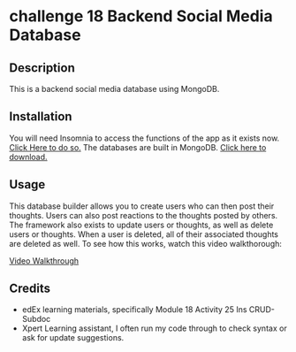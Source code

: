 # challenge 18 Backend Social Media Database 


## Description

This is a backend social media database using MongoDB. 

## Installation

You will need Insomnia to access the functions of the app as it exists now. [Click Here to do so.](https://insomnia.rest/download)
The databases are built in MongoDB. [Click here to download.](https://www.mongodb.com/docs/mongodb-vscode/install/)

## Usage

This database builder allows you to create users who can then post their thoughts. Users can also post reactions to the thoughts posted by others. The framework also exists to update users or thoughts, as well as delete users or thoughts. When a user is deleted, all of their associated thoughts are deleted as well. To see how this works, watch this video walkthorough:

[Video Walkthrough](https://drive.google.com/file/d/1-rTgZ1aEjUiY09hMl5eHWJBe2gZjfhuw/view)

## Credits

* edEx learning materials, specifically Module 18 Activity 25 Ins CRUD- Subdoc
* Xpert Learning assistant, I often run my code through to check syntax or ask for update suggestions. 